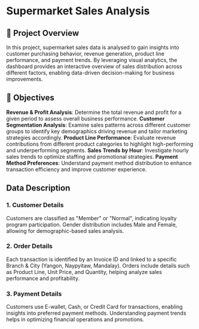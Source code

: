# Supermarket Sales Analysis

## 📌 Project Overview
In this project, supermarket sales data is analysed to gain insights into customer purchasing behavior, revenue generation, product line performance, and payment trends. By leveraging visual analytics, the dashboard provides an interactive overview of sales distribution across different factors, enabling data-driven decision-making for business improvements.

## 🎯 Objectives
**Revenue & Profit Analysis**: Determine the total revenue and profit for a given period to assess overall business performance.
**Customer Segmentation Analysis**: Examine sales patterns across different customer groups to identify key demographics driving revenue and tailor marketing strategies accordingly.
**Product Line Performance**: Evaluate revenue contributions from different product categories to highlight high-performing and underperforming segments.
**Sales Trends by Hour**: Investigate hourly sales trends to optimize staffing and promotional strategies.
**Payment Method Preferences**: Understand payment method distribution to enhance transaction efficiency and improve customer experience.


## Data Description
### 1. Customer Details
Customers are classified as "Member" or "Normal", indicating loyalty program participation. Gender distribution includes Male and Female, allowing for demographic-based sales analysis.

### 2. Order Details
Each transaction is identified by an Invoice ID and linked to a specific Branch & City (Yangon, Naypyitaw, Mandalay). Orders include details such as Product Line, Unit Price, and Quantity, helping analyze sales performance and profitability.

### 3. Payment Details
Customers use E-wallet, Cash, or Credit Card for transactions, enabling insights into preferred payment methods. Understanding payment trends helps in optimizing financial operations and promotions.
